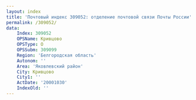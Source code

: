```yaml
---
layout: index
title: 'Почтовый индекс 309052: отделение почтовой связи Почты России'
permalink: /309052/
data:
    Index: 309052
    OPSName: Кривцово
    OPSType: О
    OPSSubm: 309099
    Region: 'Белгородская область'
    Autonom: ''
    Area: 'Яковлевский район'
    City: Кривцово
    City1: ''
    ActDate: '20001030'
    IndexOld: ''
---
```

